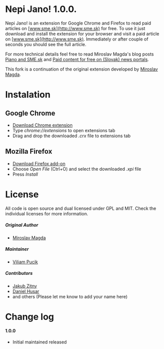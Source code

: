 Nepi Jano! 1.0.0.
============

Nepi Jano! is an extension for Google Chrome and Firefox to read paid articles on [www.sme.sk](http://www.sme.sk) for free. To use it just download and install the extension for your browser and visit a paid article on [www.sme.sk](http://www.sme.sk). Immediately or after couple of seconds you should see the full article.

For more technical details feel free to read Miroslav Magda's blog posts [Piano and SME.sk](http://blog.ejci.net/2013/04/21/piano-and-sme-sk/) and [Paid content for free on (Slovak) news portals](http://blog.ejci.net/2013/05/19/paid-content-for-free-on-slovak-news-portals/).

This fork is a continuation of the original extension developed by [Miroslav Magda](https://github.com/ejci/nepi-jano).

# Instalation

## Google Chrome

* [Download Chrome extension](https://github.com/viliampucik/nepi-jano/raw/master/releases/nepi-jano-1.0.0.crx)
* Type *chrome://extensions* to open extensions tab
* Drag and drop the downloaded *.crx* file to extensions tab

## Mozilla Firefox

* [Download Firefox add-on](https://github.com/viliampucik/nepi-jano/raw/master/releases/nepi-jano-1.0.0.xpi)
* Choose *Open File* (Ctrl+O) and select the downloaded *.xpi*  file
* Press *Install*

# License

All code is open source and dual licensed under GPL and MIT. Check the individual licenses for more information.

##### Original Author
* [Miroslav Magda](http://ejci.net)

##### Maintainer
* [Viliam Pucik](https://github.com/viliampucik)

##### Contributors
* [Jakub Zitny](https://github.com/jakubzitny)
* [Daniel Husar](https://github.com/danielhusar)
* and others (Please let me know to add your name here)

# Change log

#### 1.0.0

* Initial maintained released